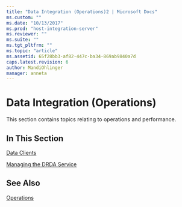 ```yaml
---
title: "Data Integration (Operations)2 | Microsoft Docs"
ms.custom: ""
ms.date: "10/13/2017"
ms.prod: "host-integration-server"
ms.reviewer: ""
ms.suite: ""
ms.tgt_pltfrm: ""
ms.topic: "article"
ms.assetid: 65f28bb3-af82-447c-ba34-869ab9840a7d
caps.latest.revision: 6
author: MandiOhlinger
manager: anneta
---
```

# Data Integration (Operations)
This section contains topics relating to operations and performance.  
  
## In This Section  
 [Data Clients](../core/data-clients-operations.md)  
  
 [Managing the DRDA Service](../core/service-for-drda-operations.md)  
  
## See Also  
 [Operations](../core/operations.md)